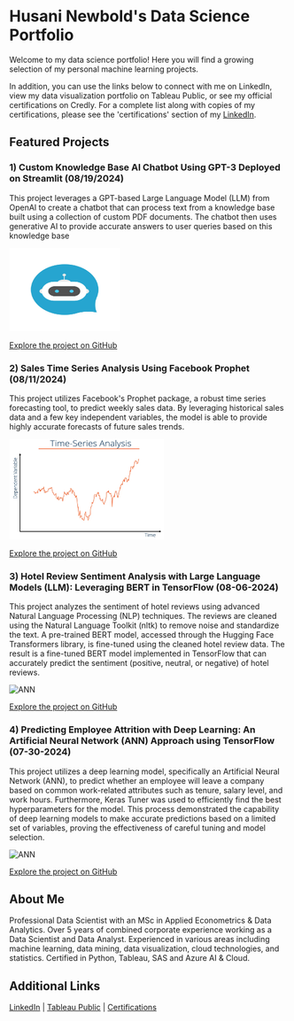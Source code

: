 # Husani Newbold's Data Science Portfolio

Welcome to my data science portfolio! Here you will find a growing selection of my personal machine learning projects.

In addition, you can use the links below to connect with me on LinkedIn, view my data visualization portfolio on Tableau Public, or see my official certifications on Credly. For a complete list along with copies of my certifications, please see the 'certifications' section of my [LinkedIn](https://www.linkedin.com/in/hnew/).

## Featured Projects

### 1) Custom Knowledge Base AI Chatbot Using GPT-3 Deployed on Streamlit (08/19/2024)
This project leverages a GPT-based Large Language Model (LLM) from OpenAI to create a chatbot that can process text from a knowledge base built using a collection of custom PDF documents. The chatbot then uses generative AI to provide accurate answers to user queries based on this knowledge base

<img src="AI Chatbot.jpg" alt="ANN" width="200" height="150">

[Explore the project on GitHub](https://github.com/hnewbold/custom_knowledge_base_chatbot)

### 2) Sales Time Series Analysis Using Facebook Prophet (08/11/2024)
This project utilizes Facebook's Prophet package, a robust time series forecasting tool, to predict weekly sales data. By leveraging historical sales data and a few key independent variables, the model is able to provide highly accurate forecasts of future sales trends.

<img src="Time-Series-Analysis-1024x729.webp" alt="ANN" width="279" height="181">

[Explore the project on GitHub](https://github.com/hnewbold/sales_time_series_forecast)

### 3) Hotel Review Sentiment Analysis with Large Language Models (LLM): Leveraging BERT in TensorFlow (08-06-2024)
This project analyzes the sentiment of hotel reviews using advanced Natural Language Processing (NLP) techniques. The reviews are cleaned using the Natural Language Toolkit (nltk) to remove noise and standardize the text. A pre-trained BERT model, accessed through the Hugging Face Transformers library, is fine-tuned using the cleaned hotel review data. The result is a fine-tuned BERT model implemented in TensorFlow that can accurately predict the sentiment (positive, neutral, or negative) of hotel reviews. 

<img src="images.png" alt="ANN" width="279" height="181">

[Explore the project on GitHub](https://github.com/hnewbold/hotel_reviews_sentiment_analysis/)

### 4) Predicting Employee Attrition with Deep Learning: An Artificial Neural Network (ANN) Approach using TensorFlow (07-30-2024)
This project utilizes a deep learning model, specifically an Artificial Neural Network (ANN), to predict whether an employee will leave a company based on common work-related attributes such as tenure, salary level, and work hours. Furthermore, Keras Tuner was used to efficiently find the best hyperparameters for the model. This process demonstrated the capability of deep learning models to make accurate predictions based on a limited set of variables, proving the effectiveness of careful tuning and model selection.

<img src="1_oc1gaCFvgWXq_gHQFM63UQ.png" alt="ANN" width="300" height="150">

[Explore the project on GitHub](https://github.com/hnewbold/employee-attrition-ann)

## About Me
Professional Data Scientist with an MSc in Applied Econometrics & Data Analytics. Over 5 years of combined corporate experience working as a Data Scientist and Data Analyst. Experienced in various areas including machine learning, data mining, data visualization, cloud technologies, and statistics. Certified in Python, Tableau, SAS and Azure AI & Cloud. 

## Additional Links
[LinkedIn](https://www.linkedin.com/in/hnew/) | [Tableau Public](https://public.tableau.com/app/profile/hnew/vizzes) | <a href="https://www.credly.com/users/husani-newbold" title="To view all certifications visit LinkedIn certification Section">Certifications</a>







